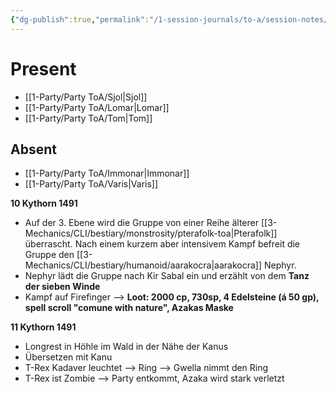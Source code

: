 ```yaml
---
{"dg-publish":true,"permalink":"/1-session-journals/to-a/session-notes/2025-06-12-to-a-s009/","tags":["journal"]}
---
```



# Present




- [[1-Party/Party ToA/Sjol\|Sjol]] 
- [[1-Party/Party ToA/Lomar\|Lomar]]
- [[1-Party/Party ToA/Tom\|Tom]]

## Absent


- [[1-Party/Party ToA/Immonar\|Immonar]]
- [[1-Party/Party ToA/Varis\|Varis]]


**10 Kythorn 1491**
- Auf der 3. Ebene wird die Gruppe von einer Reihe älterer [[3-Mechanics/CLI/bestiary/monstrosity/pterafolk-toa\|Pterafolk]] überrascht. Nach einem kurzem aber intensivem Kampf befreit die Gruppe den [[3-Mechanics/CLI/bestiary/humanoid/aarakocra\|aarakocra]] Nephyr.
- Nephyr lädt die Gruppe nach Kir Sabal ein und erzählt von dem **Tanz der sieben Winde**
- Kampf auf Firefinger --> **Loot: 2000 cp, 730sp, 4 Edelsteine (á 50 gp), spell scroll "comune with nature", Azakas Maske**

**11 Kythorn 1491**
- Longrest in Höhle im Wald in der Nähe der Kanus
- Übersetzen mit Kanu
- T-Rex Kadaver leuchtet --> Ring --> Gwella nimmt den Ring
- T-Rex ist Zombie --> Party entkommt, Azaka wird stark verletzt